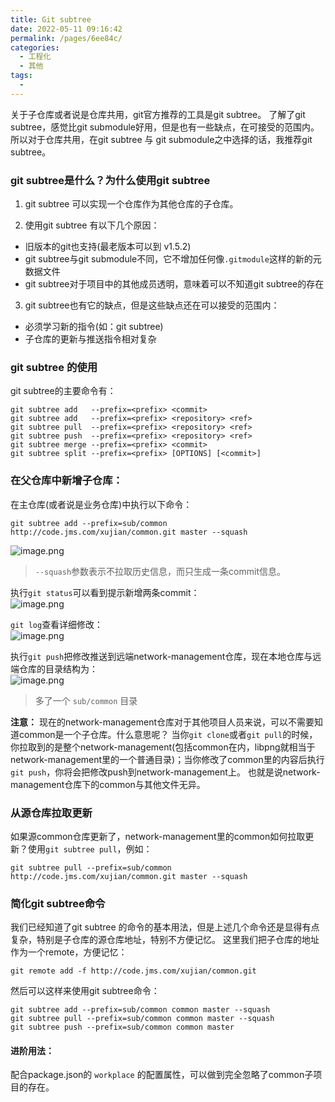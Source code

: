 ```yaml
---
title: Git subtree
date: 2022-05-11 09:16:42
permalink: /pages/6ee84c/
categories:
  - 工程化
  - 其他
tags:
  - 
---
```

关于子仓库或者说是仓库共用，git官方推荐的工具是git subtree。 了解了git subtree，感觉比git submodule好用，但是也有一些缺点，在可接受的范围内。
所以对于仓库共用，在git subtree 与 git submodule之中选择的话，我推荐git subtree。

<!-- more -->
### git subtree是什么？为什么使用git subtree

1. git subtree 可以实现一个仓库作为其他仓库的子仓库。

2. 使用git subtree 有以下几个原因：
- 旧版本的git也支持(最老版本可以到 v1.5.2)
- git subtree与git submodule不同，它不增加任何像`.gitmodule`这样的新的元数据文件
- git subtree对于项目中的其他成员透明，意味着可以不知道git subtree的存在

3. git subtree也有它的缺点，但是这些缺点还在可以接受的范围内：
- 必须学习新的指令(如：git subtree)
- 子仓库的更新与推送指令相对复杂

### git subtree 的使用
git subtree的主要命令有：
```shell
git subtree add   --prefix=<prefix> <commit>
git subtree add   --prefix=<prefix> <repository> <ref>
git subtree pull  --prefix=<prefix> <repository> <ref>
git subtree push  --prefix=<prefix> <repository> <ref>
git subtree merge --prefix=<prefix> <commit>
git subtree split --prefix=<prefix> [OPTIONS] [<commit>]
```

### 在父仓库中新增子仓库：
在主仓库(或者说是业务仓库)中执行以下命令：

```shell
git subtree add --prefix=sub/common http://code.jms.com/xujian/common.git master --squash
```

![image.png](https://cdn.jsdelivr.net/gh/sunnyxujian/image-store/img/image2222.png)
> `--squash`参数表示不拉取历史信息，而只生成一条commit信息。  



执行`git status`可以看到提示新增两条commit：  
![image.png](https://cdn.jsdelivr.net/gh/sunnyxujian/image-store/img/image22.png)  

`git log`查看详细修改：  
![image.png](https://cdn.jsdelivr.net/gh/sunnyxujian/image-store/img/image333.png)  

执行`git push`把修改推送到远端network-management仓库，现在本地仓库与远端仓库的目录结构为：  
![image.png](https://cdn.jsdelivr.net/gh/sunnyxujian/image-store/img/image444.png)

> 多了一个 `sub/common` 目录

**注意：**
现在的network-management仓库对于其他项目人员来说，可以不需要知道common是一个子仓库。什么意思呢？
当你`git clone`或者`git pull`的时候，你拉取到的是整个network-management(包括common在内，libpng就相当于network-management里的一个普通目录)；当你修改了common里的内容后执行`git push`，你将会把修改push到network-management上。
也就是说network-management仓库下的common与其他文件无异。

### 从源仓库拉取更新
如果源common仓库更新了，network-management里的common如何拉取更新？使用`git subtree pull`，例如：
```shell
git subtree pull --prefix=sub/common http://code.jms.com/xujian/common.git master --squash
```

### 简化git subtree命令
我们已经知道了git subtree 的命令的基本用法，但是上述几个命令还是显得有点复杂，特别是子仓库的源仓库地址，特别不方便记忆。
这里我们把子仓库的地址作为一个remote，方便记忆：
```shell
git remote add -f http://code.jms.com/xujian/common.git
```
然后可以这样来使用git subtree命令：
```shell
git subtree add --prefix=sub/common common master --squash
git subtree pull --prefix=sub/common common master --squash
git subtree push --prefix=sub/common common master
```
#### 进阶用法：
配合package.json的 `workplace` 的配置属性，可以做到完全忽略了common子项目的存在。


